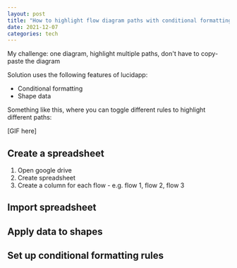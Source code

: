```yaml
---
layout: post
title: "How to highlight flow diagram paths with conditional formatting in LucidApp"
date: 2021-12-07
categories: tech
---
```


My challenge: one diagram, highlight multiple paths, don't have to copy-paste the diagram

Solution uses the following features of lucidapp:

* Conditional formatting
* Shape data

Something like this, where you can toggle different rules to highlight different paths:

[GIF here]

## Create a spreadsheet

1. Open google drive
1. Create spreadsheet
1. Create a column for each flow - e.g. flow 1, flow 2, flow 3

## Import spreadsheet

## Apply data to shapes

## Set up conditional formatting rules